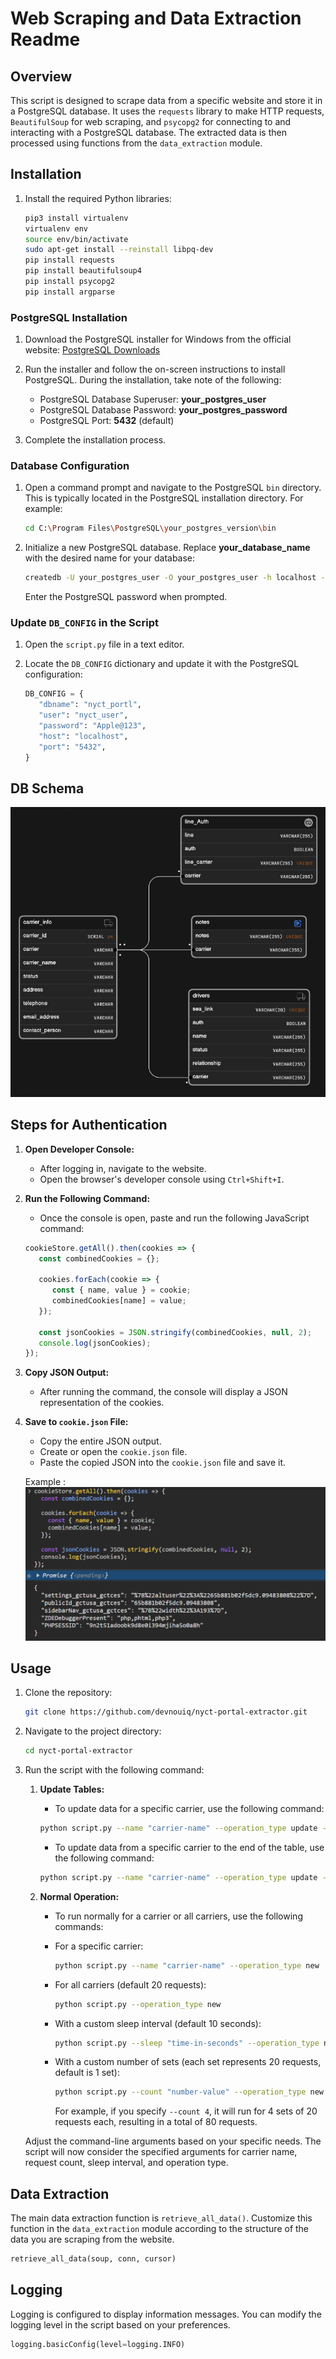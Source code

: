 # Web Scraping and Data Extraction Readme

## Overview

This script is designed to scrape data from a specific website and store it in a PostgreSQL database. It uses the `requests` library to make HTTP requests, `BeautifulSoup` for web scraping, and `psycopg2` for connecting to and interacting with a PostgreSQL database. The extracted data is then processed using functions from the `data_extraction` module.

## Installation

1. Install the required Python libraries:

   ```bash
   pip3 install virtualenv
   virtualenv env
   source env/bin/activate
   sudo apt-get install --reinstall libpq-dev
   pip install requests
   pip install beautifulsoup4
   pip install psycopg2
   pip install argparse
   ```

### PostgreSQL Installation

1. Download the PostgreSQL installer for Windows from the official website: [PostgreSQL Downloads](https://www.postgresql.org/download/windows/)

2. Run the installer and follow the on-screen instructions to install PostgreSQL. During the installation, take note of the following:

   - PostgreSQL Database Superuser: **your_postgres_user**
   - PostgreSQL Database Password: **your_postgres_password**
   - PostgreSQL Port: **5432** (default)

3. Complete the installation process.

### Database Configuration

1. Open a command prompt and navigate to the PostgreSQL `bin` directory. This is typically located in the PostgreSQL installation directory. For example:

   ```bash
   cd C:\Program Files\PostgreSQL\your_postgres_version\bin
   ```

2. Initialize a new PostgreSQL database. Replace **your_database_name** with the desired name for your database:

   ```bash
   createdb -U your_postgres_user -O your_postgres_user -h localhost -p 5432 your_database_name
   ```

   Enter the PostgreSQL password when prompted.

### Update `DB_CONFIG` in the Script

1. Open the `script.py` file in a text editor.

2. Locate the `DB_CONFIG` dictionary and update it with the PostgreSQL configuration:

   ```python
   DB_CONFIG = {
      "dbname": "nyct_portl",
      "user": "nyct_user",
      "password": "Apple@123",
      "host": "localhost",
      "port": "5432",
   }
   ```

## DB Schema

![db_Schema](./images/image.png)

## Steps for Authentication

1. **Open Developer Console:**
   - After logging in, navigate to the website.
   - Open the browser's developer console using `Ctrl+Shift+I`.

2. **Run the Following Command:**
   - Once the console is open, paste and run the following JavaScript command:

   ```javascript
   cookieStore.getAll().then(cookies => {
      const combinedCookies = {};

      cookies.forEach(cookie => {
         const { name, value } = cookie;
         combinedCookies[name] = value;
      });

      const jsonCookies = JSON.stringify(combinedCookies, null, 2);
      console.log(jsonCookies);
   });
   ```

3. **Copy JSON Output:**
   - After running the command, the console will display a JSON representation of the cookies.

4. **Save to `cookie.json` File:**
   - Copy the entire JSON output.
   - Create or open the `cookie.json` file.
   - Paste the copied JSON into the `cookie.json` file and save it.

   Example :
   ![cookies](./images/image-1.png)

## Usage

1. Clone the repository:

   ```bash
   git clone https://github.com/devnouiq/nyct-portal-extractor.git
   ```

2. Navigate to the project directory:

   ```bash
   cd nyct-portal-extractor
   ```

3. Run the script with the following command:

   1. **Update Tables:**
      - To update data for a specific carrier, use the following command:
      ```bash
      python script.py --name "carrier-name" --operation_type update --type specific
      ```
      - To update data from a specific carrier to the end of the table, use the following command:
      ```bash
      python script.py --name "carrier-name" --operation_type update --type all
      ```

   2. **Normal Operation:**
      - To run normally for a carrier or all carriers, use the following commands:
      - For a specific carrier:
         ```bash
         python script.py --name "carrier-name" --operation_type new
         ```
      - For all carriers (default 20 requests):
         ```bash
         python script.py --operation_type new
         ```
      - With a custom sleep interval (default 10 seconds):
         ```bash
         python script.py --sleep "time-in-seconds" --operation_type new
         ```
      - With a custom number of sets (each set represents 20 requests, default is 1 set):
         ```bash
         python script.py --count "number-value" --operation_type new
         ```

         For example, if you specify `--count 4`, it will run for 4 sets of 20 requests each, resulting in a total of 80 requests.

   Adjust the command-line arguments based on your specific needs. The script will now consider the specified arguments for carrier name, request count, sleep interval, and operation type.

## Data Extraction

The main data extraction function is `retrieve_all_data()`. Customize this function in the `data_extraction` module according to the structure of the data you are scraping from the website.

```python
retrieve_all_data(soup, conn, cursor)
```

## Logging

Logging is configured to display information messages. You can modify the logging level in the script based on your preferences.

   ```python
   logging.basicConfig(level=logging.INFO)
   ```
